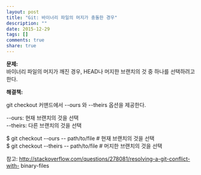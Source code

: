 ```yaml
---
layout: post
title: "Git: 바이너리 파일의 머지가 충돌한 경우"
description: ""
date: 2015-12-29
tags: []
comments: true
share: true
---
```


**문제:**  
바이너리 파일의 머지가 깨진 경우, HEAD나 머지한 브랜치의 것 중 하나를 선택하려고 한다.  
  
  
**해결책:**  
  
git checkout 커맨드에서 --ours 와 --theirs 옵션을 제공한다.  
  
\--ours: 현재 브랜치의 것을 선택  
\--theirs: 다른 브랜치의 것을 선택  
  
  
$ git checkout --ours -- path/to/file # 현재 브랜치의 것을 선택  
$ git checkout --theirs -- path/to/file # 머지한 브랜치의 것을 선택  
  
  
  
참고: http://stackoverflow.com/questions/278081/resolving-a-git-conflict-with-
binary-files  

